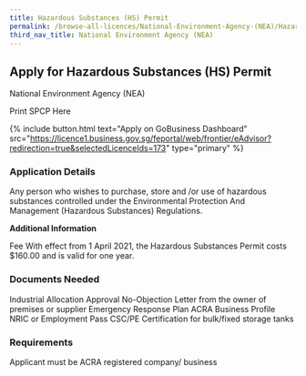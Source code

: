 ```yaml
---
title: Hazardous Substances (HS) Permit
permalink: /browse-all-licences/National-Environment-Agency-(NEA)/Hazardous-Substances-(HS)-Permit
third_nav_title: National Environment Agency (NEA)
---
```


## Apply for Hazardous Substances (HS) Permit

National Environment Agency (NEA)

Print SPCP Here


{% include button.html text="Apply on GoBusiness Dashboard" src="https://licence1.business.gov.sg/feportal/web/frontier/eAdvisor?redirection=true&selectedLicenceIds=173" type="primary" %}

### Application Details

<p>Any person who wishes to purchase, store and /or use of hazardous substances controlled under the Environmental Protection And Management (Hazardous Substances) Regulations.</p>

**Additional Information**

Fee
With effect from 1 April 2021, the Hazardous Substances Permit costs $160.00 and is valid for one year.

### Documents Needed

Industrial Allocation Approval
No-Objection Letter from the owner of premises or supplier
Emergency Response Plan
ACRA Business Profile
NRIC or Employment Pass
CSC/PE Certification for bulk/fixed storage tanks

### Requirements

Applicant must be ACRA registered company/ business

